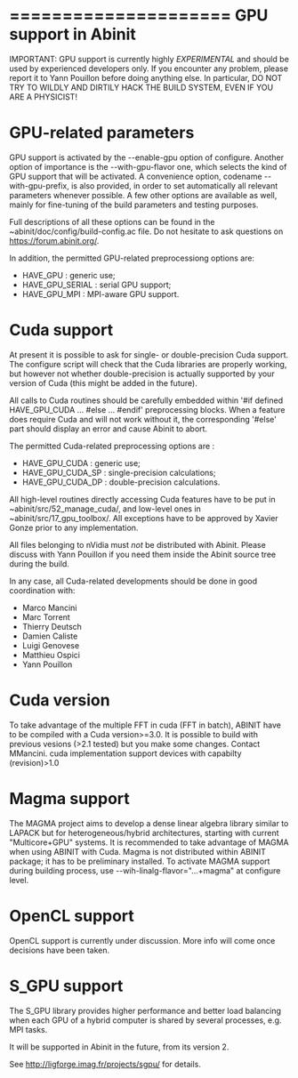 =====================
GPU support in Abinit
=====================

  IMPORTANT: GPU support is currently highly *EXPERIMENTAL* and should
             be used by experienced developers only. If you encounter
             any problem, please report it to Yann Pouillon before doing
             anything else. In particular, DO NOT TRY TO WILDLY AND
             DIRTILY HACK THE BUILD SYSTEM, EVEN IF YOU ARE A PHYSICIST!


GPU-related parameters
======================

GPU support is activated by the --enable-gpu option of configure.
Another option of importance is the --with-gpu-flavor one, which selects
the kind of GPU support that will be activated. A convenience option,
codename --with-gpu-prefix, is also provided, in order to set
automatically all relevant parameters whenever possible. A few other
options are available as well, mainly for fine-tuning of the build
parameters and testing purposes.

Full descriptions of all these options can be found in the
~abinit/doc/config/build-config.ac file. Do not hesitate to ask
questions on https://forum.abinit.org/.

In addition, the permitted GPU-related preprocessiong options are:

  * HAVE_GPU        : generic use;
  * HAVE_GPU_SERIAL : serial GPU support;
  * HAVE_GPU_MPI    : MPI-aware GPU support.


Cuda support
============

At present it is possible to ask for single- or double-precision Cuda
support. The configure script will check that the Cuda libraries are
properly working, but however not whether double-precision is actually
supported by your version of Cuda (this might be added in the future).

All calls to Cuda routines should be carefully embedded within
'#if defined HAVE_GPU_CUDA ... #else ... #endif' preprocessing blocks.
When a feature does require Cuda and will not work without it, the
corresponding '#else' part should display an error and cause Abinit to
abort.

The permitted Cuda-related preprocessing options are :

  * HAVE_GPU_CUDA    : generic use;
  * HAVE_GPU_CUDA_SP : single-precision calculations;
  * HAVE_GPU_CUDA_DP : double-precision calculations.

All high-level routines directly accessing Cuda features have to be put
in ~abinit/src/52_manage_cuda/, and low-level ones in
~abinit/src/17_gpu_toolbox/. All exceptions have to be approved by
Xavier Gonze prior to any implementation.

All files belonging to nVidia must *not* be distributed with Abinit.
Please discuss with Yann Pouillon if you need them inside the Abinit
source tree during the build.

In any case, all Cuda-related developments should be done in good
coordination with:

  * Marco Mancini
  * Marc Torrent
  * Thierry Deutsch
  * Damien Caliste
  * Luigi Genovese
  * Matthieu Ospici
  * Yann Pouillon

Cuda version
============
To take advantage of the multiple FFT in cuda (FFT in batch), ABINIT
have to be compiled with a Cuda version>=3.0.
It is possible to build with previous vesions (>2.1 tested) but you
make some changes. Contact MMancini.
cuda implementation support devices with capabilty (revision)>1.0

Magma support
=============
The MAGMA project aims to develop a dense linear algebra library similar
to LAPACK but for heterogeneous/hybrid architectures, starting
with current "Multicore+GPU" systems.
It is recommended to take advantage of MAGMA when using ABINIT with
Cuda.
Magma is not distributed within ABINIT package; it has to be preliminary
installed. To activate MAGMA support during building process, use
--wih-linalg-flavor="...+magma" at configure level.

OpenCL support
==============

OpenCL support is currently under discussion. More info will come once
decisions have been taken.


S_GPU support
=============

The S_GPU library provides higher performance and better load balancing
when each GPU of a hybrid computer is shared by several processes, e.g.
MPI tasks.

It will be supported in Abinit in the future, from its version 2.

See http://ligforge.imag.fr/projects/sgpu/ for details.

